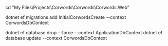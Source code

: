 cd "My Files\Projects\Corwords\Corwords\Corwords.Web"

dotnet ef migrations add InitialCorwordsCreate --context CorwordsDbContext

dotnet ef database drop --force --context ApplicationDbContext
dotnet ef database update --context CorwordsDbContext